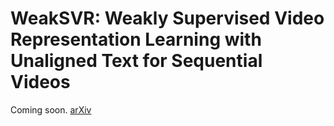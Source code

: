 # WeakSVR: Weakly Supervised Video Representation Learning with Unaligned Text for Sequential Videos

Coming soon. 
[arXiv](https://arxiv.org/abs/2303.12370)
